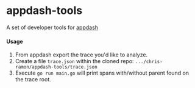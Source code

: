 # appdash-tools
A set of developer tools for [appdash](http://github.com/sourcegraph/appdash)

#### Usage
1. From appdash export the trace you'd like to analyze.
2. Create a file `trace.json` within the cloned repo: `.../chris-ramon/appdash-tools/trace.json`
3. Execute `go run main.go` will print spans with/without parent found on the trace root.
